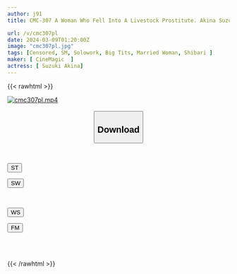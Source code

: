 ```yaml
---
author: j91
title: CMC-307 A Woman Who Fell Into A Livestock Prostitute. Akina Suzuki, A Big-breasted Married Woman Who Found Her Calling After Being Unsatisfied With Self-bondage Masturbation.

url: /v/cmc307pl
date: 2024-03-09T01:20:00Z
image: "cmc307pl.jpg"
tags: [Censored, SM, Solowork, Big Tits, Married Woman, Shibari	]
maker: [ CineMagic  ]
actress: [ Suzuki Akina]
---
```



{{< rawhtml >}}

<div class="video" data-videoid="A31aDOQLwZiXdPy">
    <a href="javascript:;">
        <img src="/v/cmc307pl/cmc307pl.jpg" width="WIDTH" height="HEIGHT" alt="cmc307pl.mp4" loading="lazy">
    </a>
</div>

<script type="text/javascript" src="https://j91.asia/asset/on-demand-st.js"></script>

<br>
  <link rel="stylesheet" href="https://j91.asia/asset/bs5.css">
  
  <center>
  <button class="btn btn-primary" type="button" data-bs-toggle="collapse" data-bs-target=".multi-collapse" aria-expanded="false" aria-controls="multiCollapseExample1 multiCollapseExample2"><h2>Download</h2></button></center>
</p>
<div class="row">
  <div class="col">
    <div class="collapse multi-collapse" id="multiCollapseExample1">
      <div class="card card-body">
	      	      <br>
<div class="buttons">  
<p><a href="https://streamtape.to/v/A31aDOQLwZiXdPy" target="_blank"><button class="btn-hover color-3"><i class="fa fa-download"></i> ST</button></a></p>
<p><a href="https://cdnwish.com/7xcnqmdp6jxm" target="_blank"><button class="btn-hover color-2"><i class="fa fa-download"></i> SW</button></a></p></div>
    </div>
  </div>
</div>
  <div class="col">
    <div class="collapse multi-collapse" id="multiCollapseExample2">
      <div class="card card-body">
	      <br>
<div class="buttons">
<p><a href="https://wolfstream.tv/tew15hsiui6i"><button class="btn-hover color-9"><i class="fa fa-download"></i> WS</button></a></p>
<p><a href="https://filemoon.sx/d/9lmfg4z5cqvt"><button class="btn-hover color-8"><i class="fa fa-download"></i> FM</button></a></p></div>
<br><br>
      </div>
    </div>
  </div>
</div>

{{< /rawhtml >}}